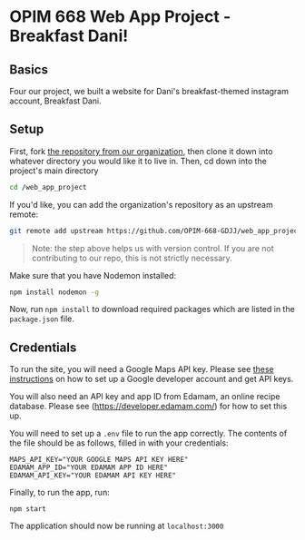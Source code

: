 # OPIM 668 Web App Project - Breakfast Dani!

## Basics

Four our project, we built a website for Dani's breakfast-themed instagram account, Breakfast Dani.

## Setup

First, fork [the repository from our organization](https://github.com/OPIM-668-GDJJ/web_app_project), then clone it down into whatever directory you would like it to live in. Then, cd down into the project's main directory

```` sh
cd /web_app_project
````

If you'd like, you can add the organization's repository as an upstream remote:

````sh
git remote add upstream https://github.com/OPIM-668-GDJJ/web_app_project
````

> Note: the step above helps us with version control. If you are not contributing to our repo, this is not strictly necessary.

Make sure that you have Nodemon installed:

```` sh
npm install nodemon -g
````

Now, run `npm install` to download required packages which are listed in the `package.json` file.

## Credentials
To run the site, you will need a Google Maps API key. Please see [these instructions](https://developers.google.com/maps/gmp-get-started) on how to set up a Google developer account and get API keys.

You will also need an API key and app ID from Edamam, an online recipe database. Please see (https://developer.edamam.com/) for how to set this up.

You will need to set up a `.env` file to run the app correctly. The contents of the file should be as follows, filled in with your credentials:
````
MAPS_API_KEY="YOUR GOOGLE MAPS API KEY HERE"
EDAMAM_APP_ID="YOUR EDAMAM APP ID HERE"
EDAMAM_API_KEY="YOUR EDAMAM API KEY HERE"
````

Finally, to run the app, run:
````
npm start
````

The application should now be running at `localhost:3000`

